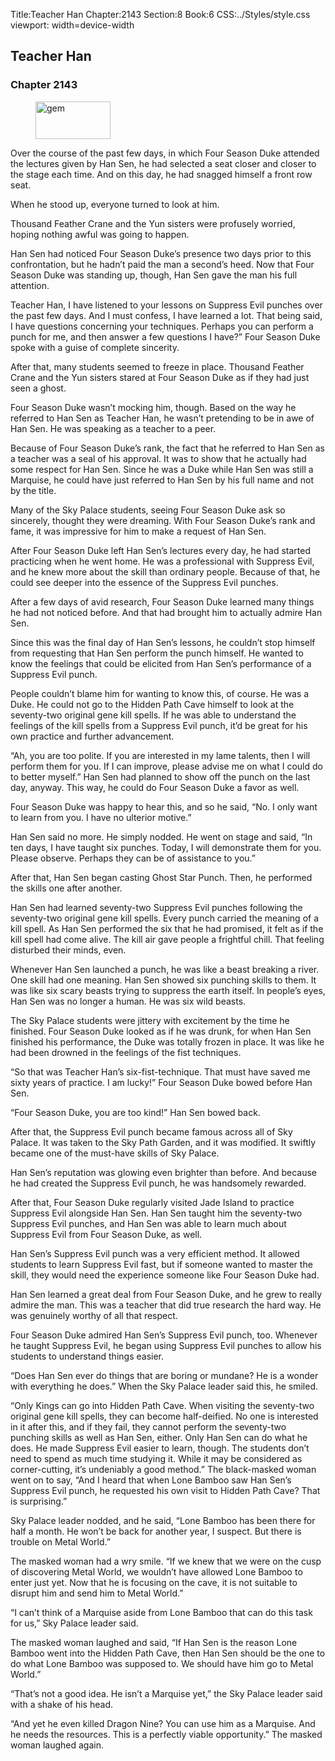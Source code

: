 Title:Teacher Han 
Chapter:2143 
Section:8 
Book:6 
CSS:../Styles/style.css 
viewport: width=device-width
  
## Teacher Han
### Chapter 2143
  
<figure>
	<img src="../Images/gem.gif" alt="gem" id="gem" width="120" height="60" />
</figure>
  

  
Over the course of the past few days, in which Four Season Duke attended the lectures given by Han Sen, he had selected a seat closer and closer to the stage each time. And on this day, he had snagged himself a front row seat.

When he stood up, everyone turned to look at him.

Thousand Feather Crane and the Yun sisters were profusely worried, hoping nothing awful was going to happen.

Han Sen had noticed Four Season Duke’s presence two days prior to this confrontation, but he hadn’t paid the man a second’s heed. Now that Four Season Duke was standing up, though, Han Sen gave the man his full attention.

Teacher Han, I have listened to your lessons on Suppress Evil punches over the past few days. And I must confess, I have learned a lot. That being said, I have questions concerning your techniques. Perhaps you can perform a punch for me, and then answer a few questions I have?” Four Season Duke spoke with a guise of complete sincerity.

After that, many students seemed to freeze in place. Thousand Feather Crane and the Yun sisters stared at Four Season Duke as if they had just seen a ghost.

Four Season Duke wasn’t mocking him, though. Based on the way he referred to Han Sen as Teacher Han, he wasn’t pretending to be in awe of Han Sen. He was speaking as a teacher to a peer.

Because of Four Season Duke’s rank, the fact that he referred to Han Sen as a teacher was a seal of his approval. It was to show that he actually had some respect for Han Sen. Since he was a Duke while Han Sen was still a Marquise, he could have just referred to Han Sen by his full name and not by the title.

Many of the Sky Palace students, seeing Four Season Duke ask so sincerely, thought they were dreaming. With Four Season Duke’s rank and fame, it was impressive for him to make a request of Han Sen.

After Four Season Duke left Han Sen’s lectures every day, he had started practicing when he went home. He was a professional with Suppress Evil, and he knew more about the skill than ordinary people. Because of that, he could see deeper into the essence of the Suppress Evil punches.

After a few days of avid research, Four Season Duke learned many things he had not noticed before. And that had brought him to actually admire Han Sen.

Since this was the final day of Han Sen’s lessons, he couldn’t stop himself from requesting that Han Sen perform the punch himself. He wanted to know the feelings that could be elicited from Han Sen’s performance of a Suppress Evil punch.

People couldn’t blame him for wanting to know this, of course. He was a Duke. He could not go to the Hidden Path Cave himself to look at the seventy-two original gene kill spells. If he was able to understand the feelings of the kill spells from a Suppress Evil punch, it’d be great for his own practice and further advancement.

“Ah, you are too polite. If you are interested in my lame talents, then I will perform them for you. If I can improve, please advise me on what I could do to better myself.” Han Sen had planned to show off the punch on the last day, anyway. This way, he could do Four Season Duke a favor as well.

Four Season Duke was happy to hear this, and so he said, “No. I only want to learn from you. I have no ulterior motive.”

Han Sen said no more. He simply nodded. He went on stage and said, “In ten days, I have taught six punches. Today, I will demonstrate them for you. Please observe. Perhaps they can be of assistance to you.”

After that, Han Sen began casting Ghost Star Punch. Then, he performed the skills one after another.

Han Sen had learned seventy-two Suppress Evil punches following the seventy-two original gene kill spells. Every punch carried the meaning of a kill spell. As Han Sen performed the six that he had promised, it felt as if the kill spell had come alive. The kill air gave people a frightful chill. That feeling disturbed their minds, even.

Whenever Han Sen launched a punch, he was like a beast breaking a river. One skill had one meaning. Han Sen showed six punching skills to them. It was like six scary beasts trying to suppress the earth itself. In people’s eyes, Han Sen was no longer a human. He was six wild beasts.

The Sky Palace students were jittery with excitement by the time he finished. Four Season Duke looked as if he was drunk, for when Han Sen finished his performance, the Duke was totally frozen in place. It was like he had been drowned in the feelings of the fist techniques.

“So that was Teacher Han’s six-fist-technique. That must have saved me sixty years of practice. I am lucky!” Four Season Duke bowed before Han Sen.

“Four Season Duke, you are too kind!” Han Sen bowed back.

After that, the Suppress Evil punch became famous across all of Sky Palace. It was taken to the Sky Path Garden, and it was modified. It swiftly became one of the must-have skills of Sky Palace.

Han Sen’s reputation was glowing even brighter than before. And because he had created the Suppress Evil punch, he was handsomely rewarded.

After that, Four Season Duke regularly visited Jade Island to practice Suppress Evil alongside Han Sen. Han Sen taught him the seventy-two Suppress Evil punches, and Han Sen was able to learn much about Suppress Evil from Four Season Duke, as well.

Han Sen’s Suppress Evil punch was a very efficient method. It allowed students to learn Suppress Evil fast, but if someone wanted to master the skill, they would need the experience someone like Four Season Duke had.

Han Sen learned a great deal from Four Season Duke, and he grew to really admire the man. This was a teacher that did true research the hard way. He was genuinely worthy of all that respect.

Four Season Duke admired Han Sen’s Suppress Evil punch, too. Whenever he taught Suppress Evil, he began using Suppress Evil punches to allow his students to understand things easier.

“Does Han Sen ever do things that are boring or mundane? He is a wonder with everything he does.” When the Sky Palace leader said this, he smiled.

“Only Kings can go into Hidden Path Cave. When visiting the seventy-two original gene kill spells, they can become half-deified. No one is interested in it after this, and if they fail, they cannot perform the seventy-two punching skills as well as Han Sen, either. Only Han Sen can do what he does. He made Suppress Evil easier to learn, though. The students don’t need to spend as much time studying it. While it may be considered as corner-cutting, it’s undeniably a good method.” The black-masked woman went on to say, “And I heard that when Lone Bamboo saw Han Sen’s Suppress Evil punch, he requested his own visit to Hidden Path Cave? That is surprising.”

Sky Palace leader nodded, and he said, “Lone Bamboo has been there for half a month. He won’t be back for another year, I suspect. But there is trouble on Metal World.”

The masked woman had a wry smile. “If we knew that we were on the cusp of discovering Metal World, we wouldn’t have allowed Lone Bamboo to enter just yet. Now that he is focusing on the cave, it is not suitable to disrupt him and send him to Metal World.”

“I can’t think of a Marquise aside from Lone Bamboo that can do this task for us,” Sky Palace leader said.

The masked woman laughed and said, “If Han Sen is the reason Lone Bamboo went into the Hidden Path Cave, then Han Sen should be the one to do what Lone Bamboo was supposed to. We should have him go to Metal World.”

“That’s not a good idea. He isn’t a Marquise yet,” the Sky Palace leader said with a shake of his head.

“And yet he even killed Dragon Nine? You can use him as a Marquise. And he needs the resources. This is a perfectly viable opportunity.” The masked woman laughed again.
